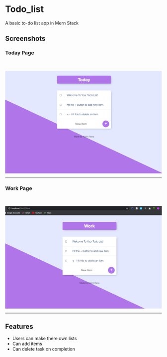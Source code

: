 # Todo_list
A basic to-do list app in Mern Stack

## Screenshots

### Today Page
<br/>
<p>
  <img align="center" src="/images/1.png" width="900"  />
</p>
<hr/>

### Work Page
<br/>
<p>
  <img align="center" src="/images/3.png" width="900"  />
</p>
<hr/>

## Features
- Users can make there own lists
- Can add items
- Can delete task on completion
